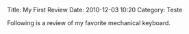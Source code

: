 Title: My First Review
Date: 2010-12-03 10:20
Category: Teste

Following is a review of my favorite mechanical keyboard.
